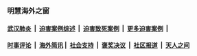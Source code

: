 
### 明慧海外之窗

####  [武汉肺炎](indexes/365.md?t=03210500) &nbsp;|&nbsp;  [迫害案例综述](indexes/328.md?t=03210500) &nbsp;|&nbsp; [迫害致死案例](indexes/277.md?t=03210500)  &nbsp;|&nbsp; [更多迫害案例](indexes/81.md?t=03210500)  &nbsp;|&nbsp; 
####  [时事评论](indexes/19.md?t=03210500) &nbsp;|&nbsp; [海外简讯](indexes/245.md?t=03210500)&nbsp;|&nbsp;  [社会支持](indexes/140.md?t=03210500) &nbsp;|&nbsp; [褒奖决议](indexes/282.md?t=03210500) &nbsp;|&nbsp; [社区报道](indexes/91.md?t=03210500)  &nbsp;|&nbsp; [天人之间](indexes/78.md?t=03210500) 

